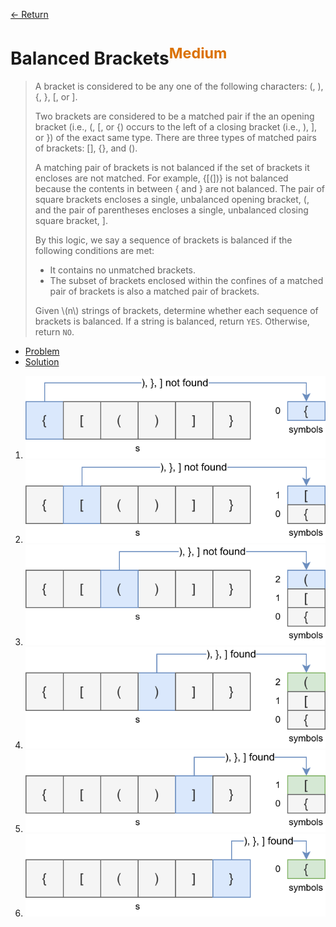 [&larr; Return](https://hanggrian.github.io/grind-hackerrank/)

# Balanced Brackets<sup style="color: rgb(219, 113, 0);">Medium</sup>

> A bracket is considered to be any one of the following characters: (, ), {, },
  [, or ].
>
> Two brackets are considered to be a matched pair if the an opening bracket
  (i.e., (, [, or {) occurs to the left of a closing bracket (i.e., ), ], or })
  of the exact same type. There are three types of matched pairs of brackets:
  [], {}, and ().
>
> A matching pair of brackets is not balanced if the set of brackets it encloses
  are not matched. For example, {[(])} is not balanced because the contents in
  between { and } are not balanced. The pair of square brackets encloses a
  single, unbalanced opening bracket, (, and the pair of parentheses encloses a
  single, unbalanced closing square bracket, ].
>
> By this logic, we say a sequence of brackets is balanced if the following
  conditions are met:
>
> - It contains no unmatched brackets.
> - The subset of brackets enclosed within the confines of a matched pair of
    brackets is also a matched pair of brackets.
>
> Given \\(n\\) strings of brackets, determine whether each sequence of brackets
  is balanced. If a string is balanced, return `YES`. Otherwise, return `NO`.

- [Problem](https://www.hackerrank.com/challenges/balanced-brackets/)
- [Solution](https://github.com/hanggrian/grind-hackerrank/blob/main/algorithms/src/main/java/ds/BalancedBrackets.java)

1.  ![](https://github.com/hanggrian/grind-hackerrank/raw/assets/algorithms/ds/balanced-brackets1.svg)
1.  ![](https://github.com/hanggrian/grind-hackerrank/raw/assets/algorithms/ds/balanced-brackets2.svg)
1.  ![](https://github.com/hanggrian/grind-hackerrank/raw/assets/algorithms/ds/balanced-brackets3.svg)
1.  ![](https://github.com/hanggrian/grind-hackerrank/raw/assets/algorithms/ds/balanced-brackets4.svg)
1.  ![](https://github.com/hanggrian/grind-hackerrank/raw/assets/algorithms/ds/balanced-brackets5.svg)
1.  ![](https://github.com/hanggrian/grind-hackerrank/raw/assets/algorithms/ds/balanced-brackets6.svg)
